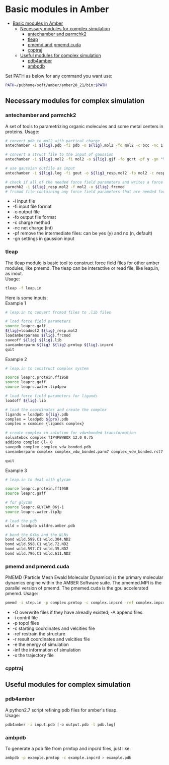 # Basic modules in Amber
- [Basic modules in Amber](#basic-modules-in-amber)
  - [Necessary modules for complex simulation](#necessary-modules-for-complex-simulation)
    - [antechamber and parmchk2](#antechamber-and-parmchk2)
    - [tleap](#tleap)
    - [pmemd and pmemd.cuda](#pmemd-and-pmemdcuda)
    - [cpptraj](#cpptraj)
  - [Useful modules for complex simulation](#useful-modules-for-complex-simulation)
    - [pdb4amber](#pdb4amber)
    - [ambpdb](#ambpdb)


Set PATH as below for any command you want use:
```bash 
PATH=/pubhome/soft/amber/amber20_21/bin:$PATH
```
## Necessary modules for complex simulation

### antechamber and parmchk2  
A set of tools to parametrizing organic molecules and some metal centers in proteins.
Usage:
```bash
# convert pdb to mol2 with partical charge
antechamber -i ${lig}.pdb -fi pdb -o ${lig}.mol2 -fo mol2 -c bcc -nc 1 -pf y

# convert a struct file to the input of gaussion
antechamber -i ${lig}.mol2 -fi mol2 -o ${lig}.gjf -fo gcrt -pf y -gn "%nproc=8" 

# use gaussian outfile as input
antechamber -i ${lig}.log -fi gout -o ${lig}_resp.mol2 -fo mol2 -c resp -pf y

# check if all of the needed force field parameters and writes a force field modification
parmchk2 -i ${lig}_resp.mol2 -f mol2 -o ${lig}.frcmod
# frcmod file containing any force field parameters that are needed for the molecule but not supplied by the force field (*.dat) file.  
```
-  -i   input file
-  -fi  input file format
-  -o   output file
-  -fo  output file format 
-  -c   charge method
-  -nc  net charge (int)
-  -pf  remove the intermediate files: can be yes (y) and no (n, default)
-  -gn  settings in gaussion input

### tleap  
The tleap module is basic tool to construct force field files for other amber modules, like pmemd. The tleap can be interactive or read file, like leap.in, as inout.  
Usage:
```bash
tleap -f leap.in 
```
Here is some inputs:  
Example 1
```bash
# leap.in to convert frcmod files to .lib files 

# load force field parameters
source leaprc.gaff
${lig}=loadmol2 ${lig}_resp.mol2
loadamberparams ${lig}.frcmod
saveoff ${lig} ${lig}.lib
saveamberparm ${lig} ${lig}.prmtop ${lig}.inpcrd
quit
```
Example 2
```bash
# leap.in to construct complex system

source leaprc.protein.ff19SB
source leaprc.gaff
source leaprc.water.tip4pew

# load force field parameters for ligands
loadoff ${lig}.lib

# load the coordinates and create the complex
ligands = loadpdb ${lig}.pdb
complex = loadpdb ${pro}.pdb
complex = combine {ligands complex}

# create complex in solution for vdw+bonded transformation
solvatebox complex TIP4PEWBOX 12.0 0.75
addions complex Cl- 0
savepdb complex complex_vdw_bonded.pdb
saveamberparm complex complex_vdw_bonded.parm7 complex_vdw_bonded.rst7

quit
```
Example 3
```bash
# leap.in to deal with glycam

source leaprc.protein.ff19SB
source leaprc.gaff

# for glycam
source leaprc.GLYCAM_06j-1
source leaprc.water.tip3p

# load the pdb
wild = loadpdb wildre.amber.pdb

# bond the 0YAs and the NLNs
bond wild.599.C1 wild.304.ND2
bond wild.598.C1 wild.72.ND2 
bond wild.597.C1 wild.35.ND2
bond wild.796.C1 wild.611.ND2
```

### pmemd and pmemd.cuda
PMEMD (Particle Mesh Ewald Molecular Dynamics) is the primary molecular dynamics engine within the AMBER Software suite. The pmemed.MPI is the parallel version of pmemd. The pmemed.cuda is the gpu accelerated pmemd. 
Usage:
```bash
pmemd -i step.in -p complex.prmtop -c complex.inpcrd -ref complex.inpcrd -r complex.inpcrd -o step.out -e step.en -inf step.info -x step.nc -O 
```  
- -O   overwrite files if they have alreadly existed; -A append files.
- -i   contril file  
- -p   topol files
- -c   starting coordinates and velcities file
- -ref restrain the structure
- -r   result coordinates and velcities file
- -e   the energy of simulation
- -inf the information of simulation
- -x   the trajectory file


### cpptraj


## Useful modules for complex simulation

### pdb4amber

A python2.7 script refining pdb files for amber's tleap.  
Usage:
```bash
pdb4amber -i input.pdb [-o output.pdb -l pdb.log] 
```

### ambpdb 
To generate a pdb file from prmtop and inpcrd files, just like:
```bash
ambpdb -p example.prmtop -c example.inpcrd > example.pdb
```